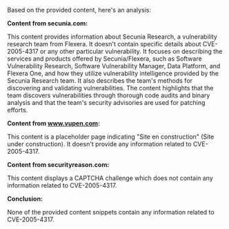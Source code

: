 Based on the provided content, here's an analysis:

**Content from secunia.com:**

This content provides information about Secunia Research, a vulnerability research team from Flexera. It doesn't contain specific details about CVE-2005-4317 or any other particular vulnerability. It focuses on describing the services and products offered by Secunia/Flexera, such as Software Vulnerability Research, Software Vulnerability Manager, Data Platform, and Flexera One, and how they utilize vulnerability intelligence provided by the Secunia Research team. It also describes the team's methods for discovering and validating vulnerabilities. The content highlights that the team discovers vulnerabilities through thorough code audits and binary analysis and that the team's security advisories are used for patching efforts.

**Content from www.vupen.com:**

This content is a placeholder page indicating "Site en construction" (Site under construction). It doesn't provide any information related to CVE-2005-4317.

**Content from securityreason.com:**

This content displays a CAPTCHA challenge which does not contain any information related to CVE-2005-4317.

**Conclusion:**

None of the provided content snippets contain any information related to CVE-2005-4317.